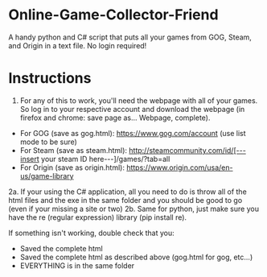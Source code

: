 # Online-Game-Collector-Friend
A handy python and C# script that puts all your games from GOG, Steam, and Origin in a text file.
No login required!

# Instructions
1. For any of this to work, you'll need the webpage with all of your games. So log in to your respective account and download the webpage (in firefox and chrome: save page as... Webpage, complete).
- For GOG (save as gog.html): https://www.gog.com/account (use list mode to be sure)
- For Steam (save as steam.html): http://steamcommunity.com/id/[---insert your steam ID here---]/games/?tab=all
- For Origin (save as origin.html): https://www.origin.com/usa/en-us/game-library

2a. If your using the C# application, all you need to do is throw all of the html files and the exe in the same folder and you should be good to go (even if your missing a site or two)
2b. Same for python, just make sure you have the re (regular expression) library (pip install re). 

If something isn't working, double check that you:
- Saved the complete html
- Saved the complete html as described above (gog.html for gog, etc...)
- EVERYTHING is in the same folder
